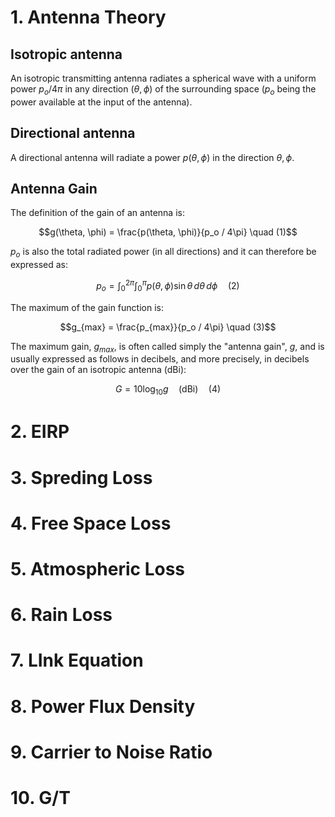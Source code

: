 # 1. Antenna Theory
## Isotropic antenna
An isotropic transmitting antenna radiates a spherical wave with a uniform power $p_o/4\pi$ 
in any direction $(\theta, \phi)$ of the surrounding space ($p_o$ being the power available at the input of the antenna).

## Directional antenna

A directional antenna will radiate a power $p(\theta, \phi)$ in the direction $\theta, \phi$.

## Antenna Gain

The definition of the gain of an antenna is:

$$g(\theta, \phi) = \frac{p(\theta, \phi)}{p_o / 4\pi}  \quad (1)$$

$p_o$ is also the total radiated power (in all directions) and it can therefore be expressed as:

$$p_o = \int_0^{2\pi} \int_0^{\pi} p(\theta, \phi) \sin \theta \, d\theta \, d\phi \quad (2)$$

The maximum of the gain function is:

$$g_{max} = \frac{p_{max}}{p_o / 4\pi} \quad (3)$$

The maximum gain, $g_{max}$, is often called simply the "antenna gain", $g$, and is usually expressed 
as follows in decibels, and more precisely, in decibels over the gain of an isotropic antenna (dBi):

$$G = 10 \log_{10} g \quad (\text{dBi})  \quad (4)$$


# 2. EIRP

# 3. Spreding Loss

# 4. Free Space Loss

# 5. Atmospheric Loss

# 6. Rain Loss

# 7. LInk Equation

# 8. Power Flux Density

# 9. Carrier to Noise Ratio

# 10. G/T
